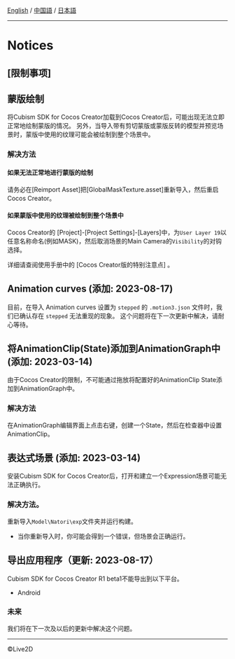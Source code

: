 [English](NOTICE.md) / [中国語](README.cn.md) / [日本語](NOTICE.ja.md)

---

# Notices

## [限制事项]

## 蒙版绘制

将Cubism SDK for Cocos Creator加载到Cocos Creator后，可能出现无法立即正常地绘制蒙版的情况。
另外，当导入带有剪切蒙版或蒙版反转的模型并预览场景时，蒙版中使用的纹理可能会被绘制到整个场景中。


### 解决方法

#### 如果无法正常地进行蒙版的绘制

请务必在[Reimport Asset]把[GlobalMaskTexture.asset]重新导入，然后重启Cocos Creator。

#### 如果蒙版中使用的纹理被绘制到整个场景中

Cocos Creator的 [Project]-[Project Settings]-[Layers]中，为`User Layer 19`以任意名称命名(例如MASK)，然后取消场景的Main Camera的`Visibility`的对钩选择。

详细请查阅使用手册中的 [Cocos Creator版的特别注意点] 。


## Animation curves (添加: 2023-08-17)

目前，在导入 Animation curves 设置为 `stepped` 的 `.motion3.json` 文件时，我们已确认存在 `stepped` 无法重现的现象。
这个问题将在下一次更新中解决，请耐心等待。


## 将AnimationClip(State)添加到AnimationGraph中 (添加: 2023-03-14)

由于Cocos Creator的限制，不可能通过拖放将配置好的AnimationClip State添加到AnimationGraph中。

### 解决方法

在AnimationGraph编辑界面上点击右键，创建一个State，然后在检查器中设置AnimationClip。


## 表达式场景 (添加: 2023-03-14)

安装Cubism SDK for Cocos Creator后，打开和建立一个Expression场景可能无法正确执行。

### 解决方法。

重新导入`Model\Natori\exp`文件夹并运行构建。
* 当你重新导入时，你可能会得到一个错误，但场景会正确运行。


## 导出应用程序（更新: 2023-08-17）

Cubism SDK for Cocos Creator R1 beta1不能导出到以下平台。

* Android

### 未来

我们将在下一次及以后的更新中解决这个问题。


---

©Live2D
